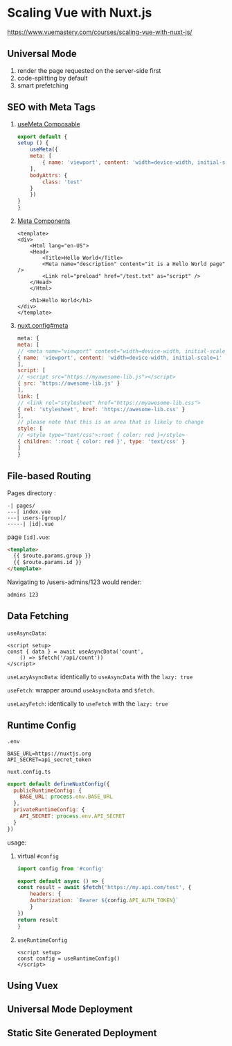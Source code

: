 # Scaling Vue with Nuxt.js
https://www.vuemastery.com/courses/scaling-vue-with-nuxt-js/

## Universal Mode

1. render the page requested on the server-side first
2. code-splitting by default
3. smart prefetching

## SEO with Meta Tags
1. [useMeta Composable](https://v3.nuxtjs.org/docs/usage/meta-tags#usemeta-composable)
    ```js
    export default {
    setup () {
        useMeta({
        meta: [
            { name: 'viewport', content: 'width=device-width, initial-scale=1, maximum-scale=1' }
        ],
        bodyAttrs: {
            class: 'test'
        }
        })
    }
    }
    ```

2. [Meta Components](https://v3.nuxtjs.org/docs/usage/meta-tags#meta-components)
    ```
    <template>
    <div>
        <Html lang="en-US">
        <Head>
            <Title>Hello World</Title>
            <Meta name="description" content="it is a Hello World page" />
            <Link rel="preload" href="/test.txt" as="script" />
        </Head>
        </Html>

        <h1>Hello World</h1>
    </div>
    </template>
    ```


3. [nuxt.config#meta](https://v3.nuxtjs.org/docs/directory-structure/nuxt.config#meta)

    ```js
    meta: {
    meta: [
    // <meta name="viewport" content="width=device-width, initial-scale=1">
    { name: 'viewport', content: 'width=device-width, initial-scale=1' }
    ],
    script: [
    // <script src="https://myawesome-lib.js"></script>
    { src: 'https://awesome-lib.js' }
    ],
    link: [
    // <link rel="stylesheet" href="https://myawesome-lib.css">
    { rel: 'stylesheet', href: 'https://awesome-lib.css' }
    ],
    // please note that this is an area that is likely to change
    style: [
    // <style type="text/css">:root { color: red }</style>
    { children: ':root { color: red }', type: 'text/css' }
    ]
    }
    ```

## File-based Routing

Pages directory :

```
-| pages/
---| index.vue
---| users-[group]/
-----| [id].vue
```

page `[id].vue`:

```html
<template>
  {{ $route.params.group }}
  {{ $route.params.id }}
</template>
```

Navigating to /users-admins/123 would render:
```
admins 123
```



## Data Fetching
`useAsyncData`:

```
<script setup>
const { data } = await useAsyncData('count',
    () => $fetch('/api/count'))
</script>
```
`useLazyAsyncData`: identically to `useAsyncData` with the `lazy: true`

`useFetch`: wrapper around `useAsyncData` and `$fetch`.

`useLazyFetch`:  identically to `useFetch` with the `lazy: true`

## Runtime Config
`.env`
```
BASE_URL=https://nuxtjs.org
API_SECRET=api_secret_token
```

`nuxt.config.ts`
```js
export default defineNuxtConfig({
  publicRuntimeConfig: {
    BASE_URL: process.env.BASE_URL
  },
  privateRuntimeConfig: {
    API_SECRET: process.env.API_SECRET
  }
})
```

usage:

1. virtual `#config`
    ```js
    import config from '#config'

    export default async () => {
    const result = await $fetch('https://my.api.com/test', {
        headers: {
        Authorization: `Bearer ${config.API_AUTH_TOKEN}`
        }
    })
    return result
    }
    ```

2. `useRuntimeConfig`

    ```vue
    <script setup>
    const config = useRuntimeConfig()
    </script>
    ```

## Using Vuex

## Universal Mode Deployment

## Static Site Generated Deployment
